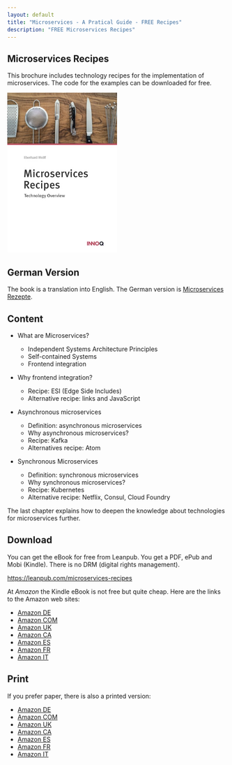 ```yaml
---
layout: default
title: "Microservices - A Pratical Guide - FREE Recipes"
description: "FREE Microservices Recipes"
---
```


Microservices Recipes
---

This brochure includes technology recipes for the implementation of
microservices. The code for the examples can be downloaded for free.

<img src="images/recipes.jpg" width="50%" />

## German Version

The book is a translation into English. The German version is
[Microservices Rezepte](http://microservices-praxisbuch.de/rezepte.html).

## Content


* What are Microservices?
  - Independent Systems Architecture Principles
  - Self-contained Systems
  - Frontend integration

* Why frontend integration?
  - Recipe: ESI (Edge Side Includes)
  - Alternative recipe: links and JavaScript
 

* Asynchronous microservices
  - Definition: asynchronous microservices
  - Why asynchronous microservices?
  - Recipe: Kafka
  - Alternatives recipe: Atom

* Synchronous Microservices
  - Definition: synchronous microservices
  - Why synchronous microservices?
  - Recipe: Kubernetes
  - Alternative recipe: Netflix, Consul, Cloud Foundry

The last chapter explains how to deepen the knowledge about technologies for microservices further.

## Download

You can get the eBook for free from Leanpub. You get a PDF, ePub and
Mobi (Kindle). There is no DRM (digital rights management).
      
<https://leanpub.com/microservices-recipes>

At *Amazon* the Kindle eBook is not free but quite cheap. Here are the
      links to the Amazon web sites:

* [Amazon DE](http://amzn.to/2CmUFhV)
* [Amazon COM](http://amzn.to/2orb0JO)
* [Amazon UK](http://amzn.to/2HMbLVV)
* [Amazon CA](http://amzn.to/2GJQmeB)
* [Amazon ES](http://amzn.to/2CmXnnB)
* [Amazon FR](http://amzn.to/2sRoLGc)
* [Amazon IT](http://amzn.to/2FxLsSu)

## Print

If you prefer paper, there is also a printed version:

* [Amazon DE](http://amzn.to/2Fx7LI3)
* [Amazon COM](http://amzn.to/2GM688G)
* [Amazon UK](http://amzn.to/2sYYjL7)
* [Amazon CA](http://amzn.to/2CJWelA)
* [Amazon ES](http://amzn.to/2sTPKBh)
* [Amazon FR](http://amzn.to/2FwyCUP)
* [Amazon IT](http://amzn.to/2F6acDL)
